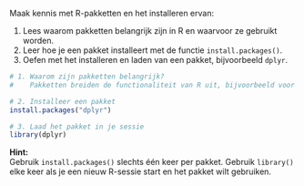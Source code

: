 Maak kennis met R-pakketten en het installeren ervan:

1. Lees waarom pakketten belangrijk zijn in R en waarvoor ze gebruikt worden.
2. Leer hoe je een pakket installeert met de functie `install.packages()`.
3. Oefen met het installeren en laden van een pakket, bijvoorbeeld `dplyr`.

```r
# 1. Waarom zijn pakketten belangrijk?
#    Pakketten breiden de functionaliteit van R uit, bijvoorbeeld voor data-analyse of visualisatie.

# 2. Installeer een pakket
install.packages("dplyr")

# 3. Laad het pakket in je sessie
library(dplyr)
```

**Hint:**  
Gebruik `install.packages()` slechts één keer per pakket. Gebruik `library()` elke keer als je een nieuw R-sessie start en het pakket wilt gebruiken.